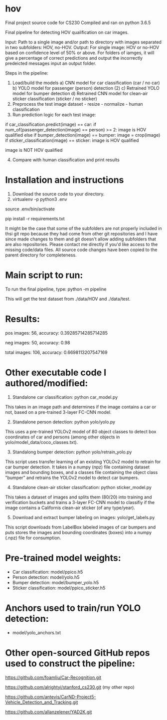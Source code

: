 # hov
Final project source code for CS230
Compiled and ran on python 3.6.5

Final pipeline for detecting HOV qualification on car images.

Input: Path to a single image and/or path to directory with images separated in two subfolders: HOV, no-HOV.
Output: For single image: HOV or no-HOV based on confidence level of 50% or above.
For folders of iamges, it will give a percentage of correct predictions and output the incorrectly predeicted messages input an output folder.

Steps in the pipeline:
  1) Load/build the models
    a) CNN model for car classification (car / no car)
    b) YOLO model for passenger (person) detection (2)
    c) Retrained YOLO model for bumper detection
    d) Retrained CNN model for clean-air sticker classification (sticker / no sticker)
  2) Preprocess the test image dataset
    - resize
    - normalize
    - human classification
  3) Run prediction logic for each test image:

  if car_classification.predict(image) == car:
    if num_of(passenger_detection(image) == person) >= 2:
      image is HOV qualified
    else if bumper_detection(image) == bumper:
      image = crop(image)
      if sticker_classification(image) == sticker:
        image is HOV qualified

  image is NOT HOV qualified

  4) Compare with human classification and print results


# Installation and instructions
1) Download the source code to your directory.
2) virtualenv -p python3 .env

source .env/bin/activate

pip install -r requirements.txt

It might be the case that some of the subfolders are not properly included in thsi git repo because they had come from other git repositories and I have since made changes to them and git doesn't allow adding subfolders that are also repositories.  Please contact me directly if you'd like access to the missing code/data files. All source code changes have been copied to the parent directory for completeness.

# Main script to run:
To run the final pipeline, type: python -m pipeline

This will get the test dataset from ./data/HOV and ./data/test.

# Results:

pos images: 56, accuracy: 0.39285714285714285

neg images: 50, accuracy: 0.98

total images: 106, accuracy: 0.6698113207547169


# Other executable code I authored/modified:

1) Standalone car classification: python car_model.py

This takes in an image path and determines if the image contains a car or not, based on a pre-trained 3-layer FC-CNN model.

2) Standalone person detection: python yolo/yolo.py

This uses a pre-trained YOLOv2 model of 80 object classes to detect box coordinates of car and persons (among other objects in yolo/model_data/coco_classes.txt).

3) Standalong bumper detection: python yolo/retrain_yolo.py

This script uses transfer learning of an existing YOLOv2 model to retrain for car bumper detection.
It takes in a numpy (npz) file containing dataset images and bounding boxes, and a classes file containing the object class "bumper" and retrains the YOLOv2 model to detect car bumpers.

4) Standalone clean-air sticker classification: python sticker_model.py

This takes a dataset of images and splits them (80/20) into training and verification buckets and trains a 3-layer FC-CNN model to classifiy if the image contains a Californis clean-air sticker (of any type/year).

5) Download and extract bumper labeling on images: yolo/get_labels.py

This script downloads from LabelBox labeled images of car bumpers and puts stores the images and bounding coordinates (boxes) into a numpy (.npz) file for consumption.

# Pre-trained model weights:
- Car classification: model/ppico.h5
- Person detection: model/yolo.h5
- Bumper detection: model/bumper_yolo.h5
- Sticker classification: model/ppico_sticker.h5

# Anchors used to train/run YOLO detection:
- model/yolo_anchors.txt

# Other open-sourced GitHub repos used to construct the pipeline:
https://github.com/foamliu/Car-Recognition.git

https://github.com/alrightyi/stanford_cs230.git (my other repo)

https://github.com/antevis/CarND-Project5-Vehicle_Detection_and_Tracking.git

https://github.com/allanzelener/YAD2K.git
